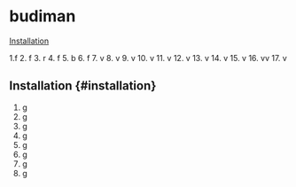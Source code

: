 # budiman

[Installation](#installation)


1.f
2. f
3. r
4. f
5. b
6. f
7. v
8. v
9. v
10. v
11. v
12. v
13. v
14. v
15. v
16. vv
17. v


## Installation {#installation}

1. g
2. g
3. g
4. g
5. g
6. g
7. g
8. g
